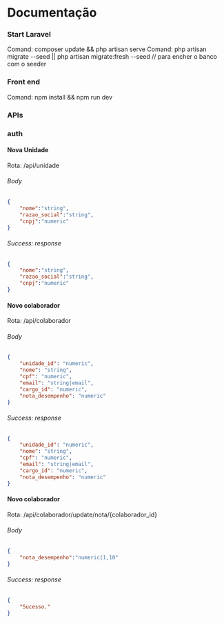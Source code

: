 # Documentação

### Start Laravel

Comand: composer update && php artisan serve
Comand: php artisan migrate --seed || php artisan migrate:fresh --seed // para encher o banco com o seeder

### Front end
Comand: npm install && npm run dev

### APIs

### auth

#### Nova Unidade

Rota: /api/unidade

###### Body

```json
{
    "nome":"string",
    "razao_social":"string",
    "cnpj":"numeric"
}
```

###### Success: response

```json
{
    "nome":"string",
    "razao_social":"string",
    "cnpj":"numeric"
}
```

#### Novo colaborador

Rota: /api/colaborador

###### Body

```json
{
    "unidade_id": "numeric",
    "nome": "string",
    "cpf": "numeric",
    "email": "string|email",
    "cargo_id": "numeric",
    "nota_desempenho": "numeric"
}
```

###### Success: response

```json
{
    "unidade_id": "numeric",
    "nome": "string",
    "cpf": "numeric",
    "email": "string|email",
    "cargo_id": "numeric",
    "nota_desempenho": "numeric"
}
```

#### Novo colaborador

Rota: /api/colaborador/update/nota/{colaborador_id}

###### Body

```json
{
    "nota_desempenho":"numeric|1,10"
}
```

###### Success: response

```json
{
    "Sucesso."
}
```
